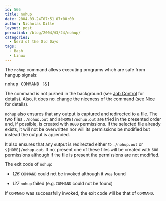 ```yaml
---
id: 566
title: nohup
date: 2004-03-24T07:51:07+00:00
author: Nicholas Dille
layout: post
permalink: /blog/2004/03/24/nohup/
categories:
  - Nerd of the Old Days
tags:
  - Bash
  - Linux
---
```

The <code class="command">nohup</code> command allows executing programs which are safe from hangup signals:

<!--more-->

<pre class="listing">nohup COMMAND [&]</pre>

The command is not pushed in the background (see [Job Control](/blog/2004/06/07/job-control/ "Job Control") for details). Also, it does not change the niceness of the command (see [Nice](/blog/2003/09/21/nice/ "Nice") for details).

<code class="command">nohup</code> also ensures that any output is captured and redirected to a file. The two files <code class="command">./nohup.out</code> and <code class="command">${HOME}/nohup.out</code> are tried in the presented order and, if possible, is created with <code class="command">0600</code> permissions. If the selected file already exists, it will not be overwritten nor will its permissions be modified but instead the output is appended.

It also ensures that any output is redirected either to <code class="command">./nohup.out</code> or <code class="command">${HOME}/nohup.out</code>. If not present one of these files will be created with <code class="command">600</code> permissions although if the file is present the permissions are not modified.

The exit code of <code class="command">nohup</code>:

  * _126_ <code class="command">COMMAND</code> could not be invoked although it was found

  * _127_ <code class="command">nohup</code> failed (e.g. <code class="command">COMMAND</code> could not be found)

If <code class="command">COMMAND</code> was successfully invoked, the exit code will be that of <code class="command">COMMAND</code>.
